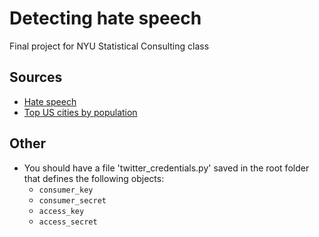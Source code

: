 # Detecting hate speech

Final project for NYU Statistical Consulting class



## Sources
- [Hate speech](https://hatebase.org/)
- [Top US cities by population](https://www.census.gov/data/tables/time-series/demo/popest/2010s-total-cities-and-towns.html#ds)

## Other
- You should have a file 'twitter_credentials.py' saved in the root folder that defines the following objects:
  - `consumer_key`
  - `consumer_secret`
  - `access_key`
  - `access_secret`
